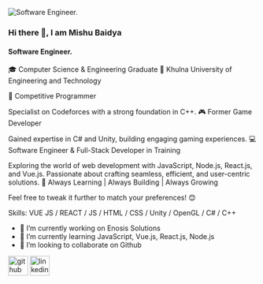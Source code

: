 ![Software Engineer.](https://media.licdn.com/dms/image/v2/D5616AQE5eyRTGhWhlQ/profile-displaybackgroundimage-shrink_350_1400/profile-displaybackgroundimage-shrink_350_1400/0/1732729080330?e=1738195200&v=beta&t=UWBs1ZsmTA_Ooarm73_4LRzeAu3y8KWJROjAlmNWCnQ)
### Hi there 👋, I am Mishu Baidya
#### Software Engineer.

🎓 Computer Science & Engineering Graduate
🏫 Khulna University of Engineering and Technology

🏅 Competitive Programmer

Specialist on Codeforces with a strong foundation in C++.
🎮 Former Game Developer

Gained expertise in C# and Unity, building engaging gaming experiences.
💻 Software Engineer & Full-Stack Developer in Training

Exploring the world of web development with JavaScript, Node.js, React.js, and Vue.js.
Passionate about crafting seamless, efficient, and user-centric solutions.
🌟 Always Learning | Always Building | Always Growing

Feel free to tweak it further to match your preferences! 😊

Skills: VUE JS / REACT / JS / HTML / CSS / Unity / OpenGL / C# / C++

- 🔭 I’m currently working on Enosis Solutions 
- 🌱 I’m currently learning JavaScript, Vue.js, React.js, Node.js 
- 👯 I’m looking to collaborate on Github 


[<img src='https://cdn.jsdelivr.net/npm/simple-icons@3.0.1/icons/github.svg' alt='github' height='40'>](https://github.com/Mishu114)  [<img src='https://cdn.jsdelivr.net/npm/simple-icons@3.0.1/icons/linkedin.svg' alt='linkedin' height='40'>](https://www.linkedin.com/in/https://www.linkedin.com/in/mishu-baidya//)  

